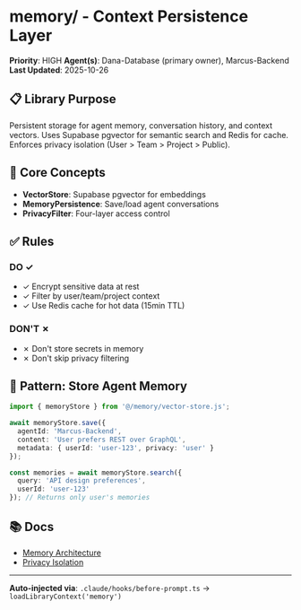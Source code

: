 # memory/ - Context Persistence Layer

**Priority**: HIGH
**Agent(s)**: Dana-Database (primary owner), Marcus-Backend
**Last Updated**: 2025-10-26

## 📋 Library Purpose

Persistent storage for agent memory, conversation history, and context vectors. Uses Supabase pgvector for semantic search and Redis for cache. Enforces privacy isolation (User > Team > Project > Public).

## 🎯 Core Concepts

- **VectorStore**: Supabase pgvector for embeddings
- **MemoryPersistence**: Save/load agent conversations
- **PrivacyFilter**: Four-layer access control

## ✅ Rules

### DO ✓
- ✓ Encrypt sensitive data at rest
- ✓ Filter by user/team/project context
- ✓ Use Redis cache for hot data (15min TTL)

### DON'T ✗
- ✗ Don't store secrets in memory
- ✗ Don't skip privacy filtering

## 🔧 Pattern: Store Agent Memory
```typescript
import { memoryStore } from '@/memory/vector-store.js';

await memoryStore.save({
  agentId: 'Marcus-Backend',
  content: 'User prefers REST over GraphQL',
  metadata: { userId: 'user-123', privacy: 'user' }
});

const memories = await memoryStore.search({
  query: 'API design preferences',
  userId: 'user-123'
}); // Returns only user's memories
```

## 📚 Docs
- [Memory Architecture](../../docs/MEMORY.md)
- [Privacy Isolation](../../docs/PRIVACY.md)

---

**Auto-injected via**: `.claude/hooks/before-prompt.ts` → `loadLibraryContext('memory')`
